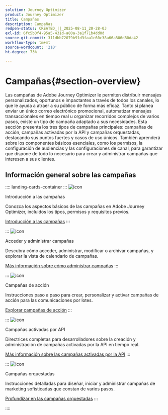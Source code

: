 ```yaml
---
solution: Journey Optimizer
product: Journey Optimizer
title: Campañas
description: Campañas
redpen-status: CREATED_||_2025-08-11_20-28-03
exl-id: 6fc5b0f4-95a5-431d-a80a-3a1f71b4dd0d
source-git-commit: 311dbb72079b91d3faa1c60c38a66a806d80da42
workflow-type: tm+mt
source-wordcount: '210'
ht-degree: 73%

---
```


# Campañas{#section-overview}

Las campañas de Adobe Journey Optimizer le permiten distribuir mensajes personalizados, oportunos e impactantes a través de todos los canales, lo que le ayuda a atraer a su público de forma más eficaz. Tanto si planea enviar un único correo electrónico promocional, automatizar mensajes transaccionales en tiempo real u organizar recorridos complejos de varios pasos, existe un tipo de campaña adaptado a sus necesidades. Esta sección presenta los tres tipos de campañas principales: campañas de acción, campañas activadas por la API y campañas orquestadas, destacando sus puntos fuertes y casos de uso únicos. También aprenderá sobre los componentes básicos esenciales, como los permisos, la configuración de audiencias y las configuraciones de canal, para garantizar que dispone de todo lo necesario para crear y administrar campañas que interesen a sus clientes.

## Información general sobre las campañas

:::: landing-cards-container
:::
![icon](https://cdn.experienceleague.adobe.com/icons/circle-play.svg)

Introducción a las campañas

Conozca los aspectos básicos de las campañas en Adobe Journey Optimizer, incluidos los tipos, permisos y requisitos previos.

[Introducción a las campañas](../using/campaigns/get-started-with-campaigns.md)
:::

:::
![icon](https://cdn.experienceleague.adobe.com/icons/list-check.svg)

Acceder y administrar campañas

Descubra cómo acceder, administrar, modificar o archivar campañas, y explorar la vista de calendario de campañas.

[Más información sobre cómo administrar campañas](../using/campaigns/manage-campaigns.md)
:::

:::
![icon](https://cdn.experienceleague.adobe.com/icons/bullseye.svg)

Campañas de acción

Instrucciones paso a paso para crear, personalizar y activar campañas de acción para las comunicaciones por lotes.

[Explorar campañas de acción](action-campaigns-landing-page.md)
:::

:::
![icon](https://cdn.experienceleague.adobe.com/icons/code-branch.svg)

Campañas activadas por API

Directrices completas para desarrolladores sobre la creación y administración de campañas activadas por la API en tiempo real.

[Más información sobre las campañas activadas por la API](api-triggered-campaigns-landing-page.md)
:::

:::
![icon](https://cdn.experienceleague.adobe.com/icons/puzzle-piece.svg)

Campañas orquestadas

Instrucciones detalladas para diseñar, iniciar y administrar campañas de marketing sofisticadas que constan de varios pasos.

[Profundizar en las campañas orquestadas](orchestrated-campaigns-landing-page.md)
:::

::::
